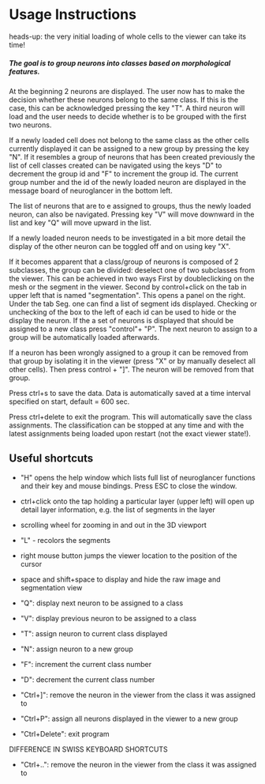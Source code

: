 # Usage Instructions

heads-up: the very initial loading of whole cells to the viewer can take its time!

##### The goal is to group neurons into classes based on morphological features.

At the beginning 2 neurons are displayed. The user now has to make the decision 
whether these neurons belong to the same class. If this is the case, this can be 
acknowledged pressing the key "T". A third neuron will load and the user needs 
to decide whether is to be grouped with the first two neurons. 

If a newly loaded cell does not belong to the same class as the other 
cells currently displayed it can be assigned to a new group by pressing the key 
"N".
If it resembles a group of neurons that has been created previously the 
list of cell classes created can be navigated using the keys "D" to decrement the group 
id and "F" to increment the group id. The current group number and the id of the 
newly loaded neuron are displayed in the message board of neuroglancer in the 
bottom left. 

The list of neurons that are to e assigned to groups, thus the newly loaded 
neuron, can also be navigated. Pressing key "V" will move downward in the list 
and key "Q" will move upward in the list.

If a newly loaded neuron needs to be investigated in a bit more detail the 
display of the other neuron can be toggled off and on using key "X".

If it becomes apparent that a class/group of neurons is composed of 2 
subclasses, the group can be divided: deselect one of two subclasses from the 
viewer. This can be achieved in two ways
First by doubleclicking on the mesh or the segment in the viewer. Second by 
control+click on the tab in upper left that 
is named "segmentation". This opens a panel on the right. Under the tab Seg. one 
can find a list of segment ids displayed. Checking or unchecking of the box to 
the left of each id can be used to hide or the display the neuron. 
If the a set of neurons is displayed that should be assigned to a new class 
press "control"+ "P". The next neuron to assign to a group will be automatically 
loaded afterwards.

If a neuron has been wrongly assigned to a group it can be removed from that 
group by isolating it in the viewer (press "X" or by manually deselect all other 
cells). Then press control + "]". The neuron will be removed from that group.

Press ctrl+s to save the data.  Data is automatically saved at a time interval 
specified on start, default = 600 sec.

Press ctrl+delete to exit the program. This will automatically save the 
class assignments. The classification can be stopped at any time and with the 
latest assignments being loaded upon restart (not the exact viewer state!). 


## Useful shortcuts 

+ "H" opens the help window which lists full list of neuroglancer functions and 
their key and mouse bindings. Press ESC to close the window.
+ ctrl+click onto the tap holding a particular layer (upper left) will open up 
detail layer information, e.g. the list of segments in the layer 
+ scrolling wheel for zooming in and out in the 3D viewport
+ "L" - recolors the segments
+ right mouse button jumps the viewer location to the position of the cursor
+ space and shift+space to display and hide the raw image and segmentation view

+ "Q": display next neuron to be assigned to a class
+ "V": display previous neuron to be assigned to a class
+ "T": assign neuron to current class displayed 
+ "N": assign neuron to a new group
+ "F": increment the current class number
+ "D": decrement the current class number
+ "Ctrl+]": remove the neuron in the viewer from the class it was assigned to
+ "Ctrl+P": assign all neurons displayed in the viewer to a new group
+ "Ctrl+Delete": exit program

DIFFERENCE IN SWISS KEYBOARD SHORTCUTS
+ "Ctrl+..": remove the neuron in the viewer from the class it was assigned to
